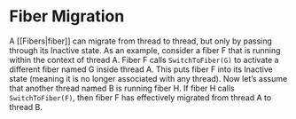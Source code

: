 # Fiber Migration

A [[Fibers|fiber]] can migrate from thread to thread, but only by passing through its Inactive state. As an example, consider a fiber F that is running within the context of thread A. Fiber F calls `SwitchToFiber(G)` to activate a different fiber named G inside thread A. This puts fiber F into its Inactive state (meaning it is no longer associated with any thread). Now let’s assume that another thread named B is running fiber H. If fiber H calls `SwitchToFiber(F)`, then fiber F has effectively migrated from thread A to thread B.